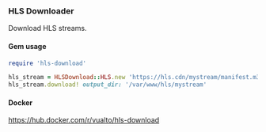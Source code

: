 ### HLS Downloader

Download HLS streams.

#### Gem usage

```ruby
require 'hls-download'

hls_stream = HLSDownload::HLS.new 'https://hls.cdn/mystream/manifest.m3u8'
hls_stream.download! output_dir: '/var/www/hls/mystream'
```

#### Docker

https://hub.docker.com/r/vualto/hls-download
